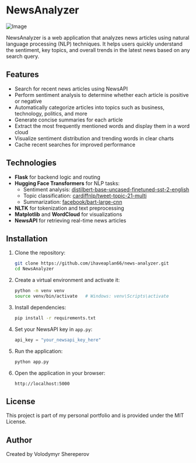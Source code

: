 # NewsAnalyzer

![Image](https://github.com/user-attachments/assets/64cc5c9b-6fdd-4d0a-8427-dc76c4284eeb)

NewsAnalyzer is a web application that analyzes news articles using natural language processing (NLP) techniques. It helps users quickly understand the sentiment, key topics, and overall trends in the latest news based on any search query.

## Features

- Search for recent news articles using NewsAPI
- Perform sentiment analysis to determine whether each article is positive or negative
- Automatically categorize articles into topics such as business, technology, politics, and more
- Generate concise summaries for each article
- Extract the most frequently mentioned words and display them in a word cloud
- Visualize sentiment distribution and trending words in clear charts
- Cache recent searches for improved performance

## Technologies

- **Flask** for backend logic and routing
- **Hugging Face Transformers** for NLP tasks:
    - Sentiment analysis: [distilbert-base-uncased-finetuned-sst-2-english](https://huggingface.co/distilbert-base-uncased-finetuned-sst-2-english)
    - Topic classification: [cardiffnlp/tweet-topic-21-multi](https://huggingface.co/cardiffnlp/tweet-topic-21-multi)
    - Summarization: [facebook/bart-large-cnn](https://huggingface.co/facebook/bart-large-cnn)
- **NLTK** for tokenization and text preprocessing
- **Matplotlib** and **WordCloud** for visualizations
- **NewsAPI** for retrieving real-time news articles

## Installation

1. Clone the repository:
    ```bash
    git clone https://github.com/ihaveaplan66/news-analyzer.git
    cd NewsAnalyzer
    ```

2. Create a virtual environment and activate it:
    ```bash
    python -m venv venv
    source venv/bin/activate   # Windows: venv\Scripts\activate
    ```

3. Install dependencies:
    ```bash
    pip install -r requirements.txt
    ```

4. Set your NewsAPI key in `app.py`:
    ```python
    api_key = "your_newsapi_key_here"
    ```

5. Run the application:
    ```bash
    python app.py
    ```

6. Open the application in your browser:
    ```
    http://localhost:5000
    ```

## License

This project is part of my personal portfolio and is provided under the MIT License.

## Author

Created by Volodymyr Shereperov
